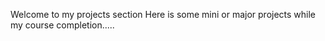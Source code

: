 Welcome to my projects section 
Here is some mini or major projects while my course completion.....
